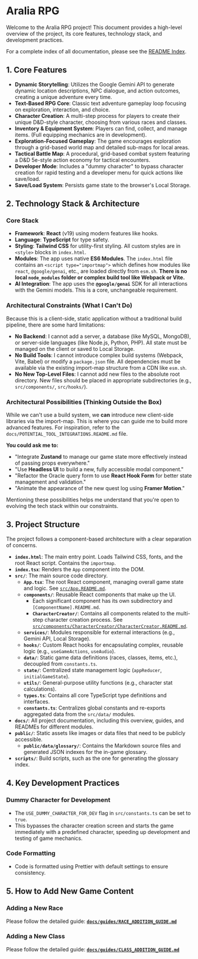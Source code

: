 # Aralia RPG

Welcome to the Aralia RPG project! This document provides a high-level overview of the project, its core features, technology stack, and development practices.

For a complete index of all documentation, please see the [README Index](./docs/README_INDEX.md).

## 1. Core Features

*   **Dynamic Storytelling**: Utilizes the Google Gemini API to generate dynamic location descriptions, NPC dialogue, and action outcomes, creating a unique adventure every time.
*   **Text-Based RPG Core**: Classic text adventure gameplay loop focusing on exploration, interaction, and choice.
*   **Character Creation**: A multi-step process for players to create their unique D&D-style character, choosing from various races and classes.
*   **Inventory & Equipment System**: Players can find, collect, and manage items. (Full equipping mechanics are in development).
*   **Exploration-Focused Gameplay**: The game encourages exploration through a grid-based world map and detailed sub-maps for local areas.
*   **Tactical Battle Map**: A procedural, grid-based combat system featuring a D&D 5e-style action economy for tactical encounters.
*   **Developer Mode**: Includes a "dummy character" to bypass character creation for rapid testing and a developer menu for quick actions like save/load.
*   **Save/Load System**: Persists game state to the browser's Local Storage.

## 2. Technology Stack & Architecture

### Core Stack
*   **Framework**: **React** (v19) using modern features like hooks.
*   **Language**: **TypeScript** for type safety.
*   **Styling**: **Tailwind CSS** for utility-first styling. All custom styles are in `<style>` blocks in `index.html`.
*   **Modules**: The app uses native **ES6 Modules**. The `index.html` file contains an `<script type="importmap">` which defines how modules like `react`, `@google/genai`, etc., are loaded directly from `esm.sh`. **There is no local `node_modules` folder or complex build tool like Webpack or Vite.**
*   **AI Integration**: The app uses the **`@google/genai`** SDK for all interactions with the Gemini models. This is a core, unchangeable requirement.

### Architectural Constraints (What I Can't Do)

Because this is a client-side, static application without a traditional build pipeline, there are some hard limitations:
*   **No Backend**: I cannot add a server, a database (like MySQL, MongoDB), or server-side languages (like Node.js, Python, PHP). All state must be managed on the client or saved to Local Storage.
*   **No Build Tools**: I cannot introduce complex build systems (Webpack, Vite, Babel) or modify a `package.json` file. All dependencies must be available via the existing import-map structure from a CDN like `esm.sh`.
*   **No New Top-Level Files**: I cannot add new files to the absolute root directory. New files should be placed in appropriate subdirectories (e.g., `src/components/`, `src/hooks/`).

### Architectural Possibilities (Thinking Outside the Box)

While we can't use a build system, we **can** introduce new client-side libraries via the import-map. This is where you can guide me to build more advanced features. For inspiration, refer to the `docs/POTENTIAL_TOOL_INTEGRATIONS.README.md` file.

**You could ask me to:**
*   "Integrate **Zustand** to manage our game state more effectively instead of passing props everywhere."
*   "Use **Headless UI** to build a new, fully accessible modal component."
*   "Refactor the Oracle query form to use **React Hook Form** for better state management and validation."
*   "Animate the appearance of the new quest log using **Framer Motion**."

Mentioning these possibilities helps me understand that you're open to evolving the tech stack within our constraints.

## 3. Project Structure

The project follows a component-based architecture with a clear separation of concerns.

*   **`index.html`**: The main entry point. Loads Tailwind CSS, fonts, and the root React script. Contains the `importmap`.
*   **`index.tsx`**: Renders the `App` component into the DOM.
*   **`src/`**: The main source code directory.
    *   **`App.tsx`**: The root React component, managing overall game state and logic. See [`src/App.README.md`](./src/App.README.md).
    *   **`components/`**: Reusable React components that make up the UI.
        *   Each significant component has its own subdirectory and `[ComponentName].README.md`.
        *   **`CharacterCreator/`**: Contains all components related to the multi-step character creation process. See [`src/components/CharacterCreator/CharacterCreator.README.md`](./src/components/CharacterCreator/CharacterCreator.README.md).
    *   **`services/`**: Modules responsible for external interactions (e.g., Gemini API, Local Storage).
    *   **`hooks/`**: Custom React hooks for encapsulating complex, reusable logic (e.g., `useGameActions`, `useAudio`).
    *   **`data/`**: Static game data definitions (races, classes, items, etc.), decoupled from `constants.ts`.
    *   **`state/`**: Centralized state management logic (`appReducer`, `initialGameState`).
    *   **`utils/`**: General-purpose utility functions (e.g., character stat calculations).
    *   **`types.ts`**: Contains all core TypeScript type definitions and interfaces.
    *   **`constants.ts`**: Centralizes global constants and re-exports aggregated data from the `src/data/` modules.
*   **`docs/`**: All project documentation, including this overview, guides, and READMEs for different modules.
*   **`public/`**: Static assets like images or data files that need to be publicly accessible.
    *   **`public/data/glossary/`**: Contains the Markdown source files and generated JSON indexes for the in-game glossary.
*   **`scripts/`**: Build scripts, such as the one for generating the glossary index.

## 4. Key Development Practices

### Dummy Character for Development
*   The `USE_DUMMY_CHARACTER_FOR_DEV` flag in `src/constants.ts` can be set to `true`.
*   This bypasses the character creation screen and starts the game immediately with a predefined character, speeding up development and testing of game mechanics.

### Code Formatting
*   Code is formatted using Prettier with default settings to ensure consistency.

## 5. How to Add New Game Content

### Adding a New Race
Please follow the detailed guide: **[`docs/guides/RACE_ADDITION_GUIDE.md`](./docs/guides/RACE_ADDITION_GUIDE.md)**

### Adding a New Class
Please follow the detailed guide: **[`docs/guides/CLASS_ADDITION_GUIDE.md`](./docs/guides/CLASS_ADDITION_GUIDE.md)**
